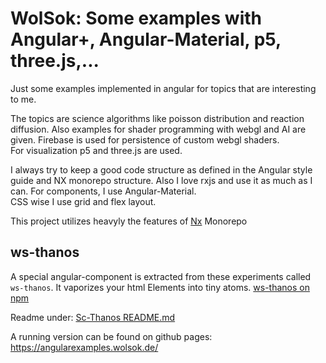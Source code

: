 # WolSok: Some examples with Angular+, Angular-Material, p5, three.js,...

Just some examples implemented in angular for topics that are interesting to me.

The topics are science algorithms like poisson distribution and reaction diffusion. Also examples for shader programming
with webgl and AI are given. Firebase is used for persistence of custom webgl shaders.  
For visualization p5 and three.js are used.

I always try to keep a good code structure as defined in the Angular style guide and NX monorepo structure. Also I love
rxjs and use it as much as I can. For components, I use Angular-Material.    
CSS wise I use grid and flex layout.

This project utilizes heavyly the features of [Nx](https://nx.dev/l/a/getting-started/intro) Monorepo

## ws-thanos

A special angular-component is extracted from these experiments called `ws-thanos`. It vaporizes your html Elements into
tiny atoms.
[ws-thanos on npm](https://www.npmjs.com/package/ws-thanos)

Readme under: [Sc-Thanos README.md](./libs/public/ws-thanos/README.md)

A running version can be found on github pages: https://angularexamples.wolsok.de/
